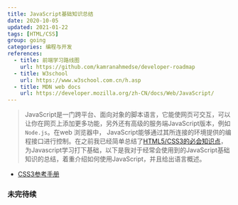 ```yaml
---
title: JavaScript基础知识总结
date: 2020-10-05
updated: 2021-01-22
tags: [HTML/CSS]
group: going
categories: 编程与开发
references: 
  - title: 前端学习路线图
    url: https://github.com/kamranahmedse/developer-roadmap
  - title: W3school
    url: https://www.w3school.com.cn/h.asp
  - title: MDN web docs
    url: https://developer.mozilla.org/zh-CN/docs/Web/JavaScript/
---
```


> JavaScript是一门跨平台、面向对象的脚本语言，它能使网页可交互，可以让你在网页上添加更多功能，另外还有高级的服务端JavaScript版本，例如`Node.js`。在web 浏览器中， JavaScript能够通过其所连接的环境提供的编程接口进行控制。在之前我已经简单总结了[HTML5/CSS3的必会知识点](/HTML和CSS基础)，为Javascript学习打下基础，以下是我对于经常会使用到的JavaScript基础知识的总结，着重介绍如何使用JavaScript，并且给出语言概述。

<!--more-->



- [CSS3参考手册](https://www.w3school.com.cn/cssref/index.asp)

### 未完待续